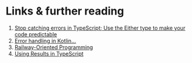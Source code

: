 # Links & further reading

1. [Stop catching errors in TypeScript; Use the Either type to make your code predictable](https://antman-does-software.com/stop-catching-errors-in-typescript-use-the-either-type-to-make-your-code-predictable)
2. [Error handling in Kotlin...](https://medium.com/@its_damo/error-handling-in-kotlin-a07c2ee0e06f)
3. [Railway-Oriented Programming](https://fsharpforfunandprofit.com/rop/)
4. [Using Results in TypeScript](https://imhoff.blog/posts/using-results-in-typescript)
